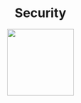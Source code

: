 <h1 align="center">Security</h1>

<p align="center">
    <img src="https://soirpvp.net/cheatbreaker/v/images/logo.png" width="150" height="150"/>
